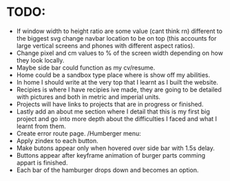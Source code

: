 
# TODO:
- If window width to height ratio are some value (cant think rn) different to the biggest svg change navbar location to be on top (this accounts for large vertical screens and phones with different aspect ratios).
- Change pixel and cm values to % of the screen width depending on how they look locally.
- Maybe side bar could function as my cv/resume.
- Home could be a sandbox type place where is show off my abilities.
- In home I should write at the very top that I learnt as I built the website.
- Recipies is where I have recipies ive made, they are going to be detailed with pictures and both in metric and imperial units.
- Projects will have links to projects that are in progress or finished.
- Lastly add an about me section where I detail that this is my first big project and go into more depth about the difficulties I faced and what I learnt from them.
- Create error route page.
/Humberger menu:
- Apply zindex to each button.
- Make butons appear only when hovered over side bar with 1.5s delay.
- Buttons appear after keyframe animation of burger parts comming appart is finished.
- Each bar of the hamburger drops down and becomes an option.